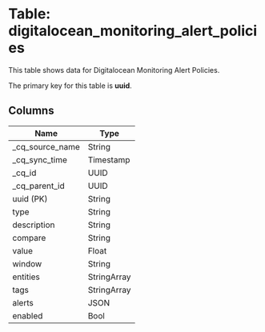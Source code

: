 # Table: digitalocean_monitoring_alert_policies

This table shows data for Digitalocean Monitoring Alert Policies.

The primary key for this table is **uuid**.

## Columns

| Name          | Type          |
| ------------- | ------------- |
|_cq_source_name|String|
|_cq_sync_time|Timestamp|
|_cq_id|UUID|
|_cq_parent_id|UUID|
|uuid (PK)|String|
|type|String|
|description|String|
|compare|String|
|value|Float|
|window|String|
|entities|StringArray|
|tags|StringArray|
|alerts|JSON|
|enabled|Bool|
